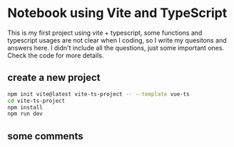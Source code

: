 # Notebook using Vite and TypeScript

This is my first project using vite + typescript, some functions and typescript usages are not clear when I coding, so I write my quesitons and answers here. I didn't include all the questions, just some important ones. Check the code for more details.

## create a new project

```bash
npm init vite@latest vite-ts-project -- --template vue-ts
cd vite-ts-project
npm install
npm run dev
```

## some comments
